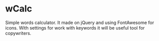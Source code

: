 # wCalc
Simple words calculator. It made on jQuery and using FontAwesome for icons.
With settings for work with keywords it will be useful tool for copywriters.

